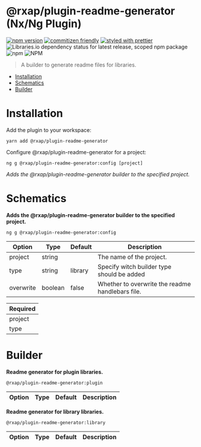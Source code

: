 @rxap/plugin-readme-generator (Nx/Ng Plugin)
======

[![npm version](https://img.shields.io/npm/v/@rxap/plugin-readme-generator?style=flat-square)](https://www.npmjs.com/package/@rxap/plugin-readme-generator)
[![commitizen friendly](https://img.shields.io/badge/commitizen-friendly-brightgreen.svg?style=flat-square)](https://commitizen.github.io/cz-cli/)
[![styled with prettier](https://img.shields.io/badge/styled_with-prettier-ff69b4.svg?style=flat-square)](https://github.com/prettier/prettier)
![Libraries.io dependency status for latest release, scoped npm package](https://img.shields.io/librariesio/release/npm/@rxap/plugin-readme-generator)
![npm](https://img.shields.io/npm/dm/@rxap/plugin-readme-generator)
![NPM](https://img.shields.io/npm/l/@rxap/plugin-readme-generator)

> A builder to generate readme files for libraries.

- [Installation](#installation)
- [Schematics](#schematics)
- [Builder](#builder)

# Installation

Add the plugin to your workspace:


```
yarn add @rxap/plugin-readme-generator
```


Configure @rxap/plugin-readme-generator for a project:

```
ng g @rxap/plugin-readme-generator:config [project]
```

*Adds the @rxap/plugin-readme-generator builder to the specified project.*

# Schematics


**Adds the @rxap/plugin-readme-generator builder to the specified project.**

```
ng g @rxap/plugin-readme-generator:config
```

Option | Type | Default | Description
--- | --- | --- | ---
project | string |  | The name of the project.
type | string | library | Specify witch builder type should be added
overwrite | boolean | false | Whether to overwrite the readme handlebars file.

| Required |
| --- |
| project |
| type |


# Builder


**Readme generator for plugin libraries.**

```
@rxap/plugin-readme-generator:plugin
```

Option | Type | Default | Description
--- | --- | --- | ---


**Readme generator for library libraries.**

```
@rxap/plugin-readme-generator:library
```

Option | Type | Default | Description
--- | --- | --- | ---



